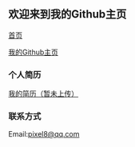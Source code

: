 ## 欢迎来到我的Github主页

[首页](https://ny4nts.github.io/) 

[我的Github主页](https://github.com/Ny4nts/)

### 个人简历
[我的简历（暂未上传）](https://github.com/#)

### 联系方式
Email:pixel8@qq.com
